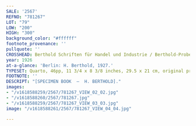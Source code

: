 ```yaml
---
SALE: '2567'
REFNO: "781267"
LOT: "79"
LOW: "200"
HIGH: "300"
background_color: "#ffffff"
footnote_provenance: ''
pullquote: ''
CROSSHEAD: Berthold Schriften für Handel und Industrie / Berthold-Probe Nr. 240.
year: 1926
at-a-glance: 'Berlin: H. Berthold, 1927.'
TYPESET: Quarto, 46pp, 11 3/4 x 8 3/8 inches, 29.5 x 21 cm, original printed wrappers.
FOOTNOTE: ''
DESCRIPT: "[SPECIMEN BOOK  —  H. BERTHOLD]."
images:
- "/v1618588259/2567/781267_VIEW_02_02.jpg"
- "/v1618588260/2567/781267.jpg"
- "/v1618588259/2567/781267_VIEW_03_03.jpg"
image: "/v1618588261/2567/781267_VIEW_04_04.jpg"

---
```

